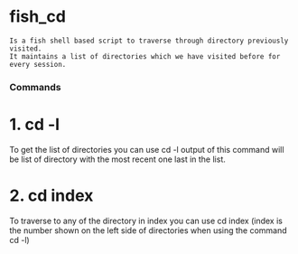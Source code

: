 # fish_cd 
    Is a fish shell based script to traverse through directory previously visited. 
    It maintains a list of directories which we have visited before for every session.
### Commands
# 1. cd -l
To get the list of directories you can use cd -l output of this command will be list of directory with the most recent one last in the list.
# 2. cd **index**
To traverse to any of the directory in index you can use cd index (index is the number shown on the left side of directories when using the command cd -l)
